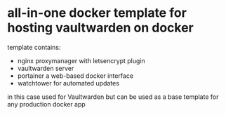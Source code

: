 

# all-in-one docker template for hosting vaultwarden on docker

template contains:
- nginx proxymanager with letsencrypt plugin 
- vaultwarden server
- portainer a web-based docker interface
- watchtower for automated updates

in this case used for Vaultwarden but can be used as a base template for any production docker app
